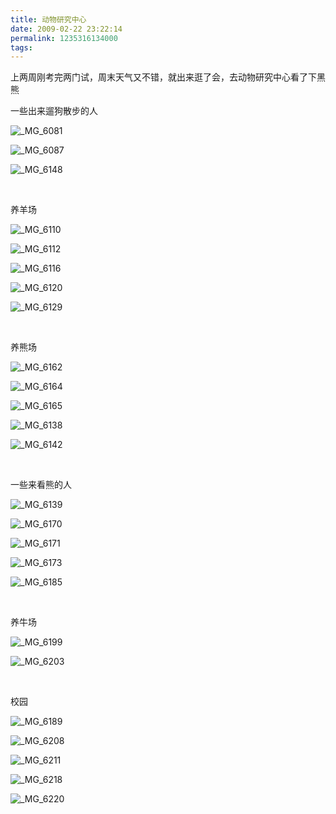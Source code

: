 ```yaml
---
title: 动物研究中心
date: 2009-02-22 23:22:14
permalink: 1235316134000
tags:
---
```


<p>上两周刚考完两门试，周末天气又不错，就出来逛了会，去动物研究中心看了下黑熊</p>  <p>一些出来遛狗散步的人</p>  <p><img alt="_MG_6081" src="http://static.flickr.com/3419/3299962694_cfb74f2468.jpg" border="0" /></p>  <p><img alt="_MG_6087" src="http://static.flickr.com/3432/3299965968_e92e08d2db.jpg" border="0" /></p>  <p><img alt="_MG_6148" src="http://static.flickr.com/3652/3299995918_6db6e809f6.jpg" border="0" /></p>  <p>&#160;</p>  <p>养羊场</p>  <p><img alt="_MG_6110" src="http://static.flickr.com/3442/3299972662_e00032a4b1.jpg" border="0" /></p>  <p><img alt="_MG_6112" src="http://static.flickr.com/3307/3299974676_9691c98981.jpg" border="0" /></p>
<!-- more -->
<p><img alt="_MG_6116" src="http://static.flickr.com/3428/3299976788_8f037f2e4e.jpg" border="0" /></p>  <p><img alt="_MG_6120" src="http://static.flickr.com/3559/3299150785_5caa27bbbf.jpg" border="0" /></p>  <p><img alt="_MG_6129" src="http://static.flickr.com/3447/3299153915_6a19acc5aa.jpg" border="0" /></p>  <p>&#160;</p>  <p>养熊场</p>  <p><img alt="_MG_6162" src="http://static.flickr.com/3601/3299998304_ab96e6b94f.jpg" border="0" /></p>  <p><img alt="_MG_6164" src="http://static.flickr.com/3363/3300001622_1e2f825cfb.jpg" border="0" /></p>  <p><img alt="_MG_6165" src="http://static.flickr.com/3319/3299175443_75ab7db6fd.jpg" border="0" /></p>  <p><img alt="_MG_6138" src="http://static.flickr.com/3380/3299157937_e9211c41d8.jpg" border="0" /></p>  <p><img alt="_MG_6142" src="http://static.flickr.com/3466/3299992568_d2e4b37108.jpg" border="0" /></p>  <p>&#160;</p>  <p>一些来看熊的人</p>  <p><img alt="_MG_6139" src="http://static.flickr.com/3645/3299989690_98f3207d7b.jpg" border="0" /></p>  <p><img alt="_MG_6170" src="http://static.flickr.com/3631/3299178379_57c4210eee.jpg" border="0" /></p>  <p><img alt="_MG_6171" src="http://static.flickr.com/3513/3300009724_54e5b3484f.jpg" border="0" /></p>  <p><img alt="_MG_6173" src="http://static.flickr.com/3598/3299183651_2b6ffff341.jpg" border="0" /></p>  <p><img alt="_MG_6185" src="http://static.flickr.com/3648/3300014790_accbcde964.jpg" border="0" /></p>  <p>&#160;</p>  <p>养牛场</p>  <p><img alt="_MG_6199" src="http://static.flickr.com/3583/3300019174_b178c15190.jpg" border="0" /></p>  <p><img alt="_MG_6203" src="http://static.flickr.com/3662/3300021530_7a2b14ee1e.jpg" border="0" /></p>  <p>&#160;</p>  <p>校园</p>  <p><img alt="_MG_6189" src="http://static.flickr.com/3328/3300017280_f90cd6a899.jpg" border="0" /></p>  <p><img alt="_MG_6208" src="http://static.flickr.com/3381/3299195575_1f85b8c7e6.jpg" border="0" /></p>  <p><img alt="_MG_6211" src="http://static.flickr.com/3500/3300026930_287e2677fc.jpg" border="0" /></p>  <p><img alt="_MG_6218" src="http://static.flickr.com/3645/3299201157_5daa279bac.jpg" border="0" /></p>  <p><img alt="_MG_6220" src="http://static.flickr.com/3409/3300032472_27841fea88.jpg" border="0" /></p>

